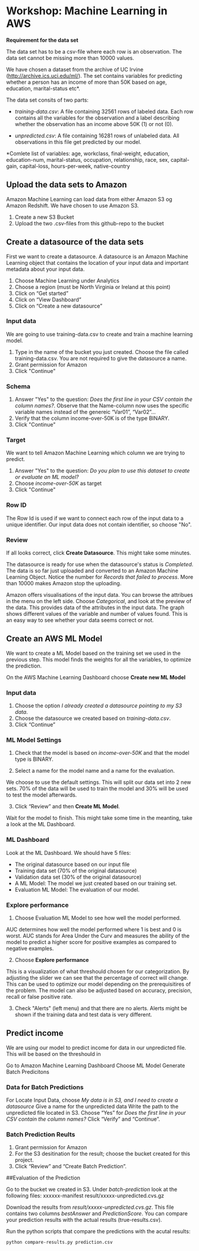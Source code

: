 # Workshop: Machine Learning in AWS 

**Requirement for the data set**

The data set has to be a csv-file where each row is an observation. The data set cannot be missing more than 10000 values. 

We have chosen a dataset from the archive of UC Irvine (http://archive.ics.uci.edu/ml/). The set contains variables for predicting whether a person has an income of more than 50K based on age, education, marital-status etc*. 

The data set consits of two parts: 
- *training-data.csv*: A file containing 32561 rows of labeled data. Each row contains all the variables for the observation and a label describing whether the observation has an income above 50K (1) or not (0). 

- *unpredicted.csv*: A file containing 16281 rows of unlabeled data. All observations in this file get predicted by our model. 

*Comlete list of variables: age, workclass, final-weight, education, education-num, marital-status, occupation, relationship, race, sex, capital-gain, capital-loss, hours-per-week, native-country

## Upload the data sets to Amazon

Amazon Machine Learning can load data from either Amazon S3 og Amazon Redshift. We have chosen to use Amazon S3. 

1. Create a new S3 Bucket 
2. Upload the two .csv-files from this github-repo to the bucket


## Create a datasource of the data sets 

First we want to create a datasource. A datasource is an Amazon Machine Learning object that contains the location of your input data and important metadata about your input data. 

1. Choose Machine Learning under Analytics
2. Choose a region (must be North Virginia or Ireland at this point)
3. Click on “Get started”
4. Click on “View Dashboard”
5. Click on “Create a new datasource”

### Input data
We are going to use training-data.csv to create and train a machine learning model. 

1. Type in the name of the bucket you just created. Choose the file called training-data.csv. You are not required to give the datasource a name.
2. Grant permission for Amazon
3. Click "Continue"

### Schema
1. Answer "Yes" to the question: *Does the first line in your CSV contain the column names?*. Observe that the Name-column now uses the specific variable names instead of the genereic “Var01”, “Var02”...
2. Verify that the column income-over-50K is of the type BINARY.
3. Click "Continue"


### Target
We want to tell Amazon Machine Learning which column we are trying to predict. 

1. Answer "Yes" to the question: *Do you plan to use this dataset to create or evaluate an ML model?*
2. Choose *income-over-50K* as target 
3. Click "Continue"

### Row ID
The Row Id is used if we want to connect each row of the input data to a unique identifier. Our input data does not contain identifier, so choose "No".

### Review
If all looks correct, click **Create Datasource**. This might take some minutes. 

The datasource is ready for use when the datasource's status is *Completed*. The data is so far just uploaded and converted to an Amazon Machine Learning Object. Notice the number for *Records that failed to process*. More than 10000 makes Amazon stop the uploading. 

Amazon offers visualisations of the input data. You can browse the attribues in the menu on the left side. Choose *Categorical*, and look at the preview of the data. This provides data of the attributes in the input data. The graph shows different values of the variable and number of values found. This is an easy way to see whether your data seems correct or not. 


## Create an AWS ML Model 

We want to create a ML Model based on the training set we used in the previous step. This model finds the weights for all the variables, to optimize the prediction. 

On the AWS Machine Learning Dashboard choose **Create new ML Model**

### Input data
1. Choose the option *I already created a datasource pointing to my S3 data*. 
2. Choose the datasource we created based on *training-data.csv*. 
3. Click “Continue”

### ML Model Settings
1. Check that the model is based on *income-over-50K* and that the model type is BINARY.

2. Select a name for the model name and a name for the evaluation. 

We choose to use the default settings. This will split our data set into 2 new sets. 70% of the data will be used to train the model and 30% will be used to test the model afterwards. 

3. Click “Review” and then **Create ML Model**. 

Wait for the model to finish. This might take some time in the meanting, take a look at the ML Dashboard. 

### ML Dashboard

Look at the ML Dashboard. We should have 5 files: 
* The original datasource based on our input file
* Training data set (70% of the original datasource)
* Validation data set (30% of the original datasource)
* A ML Model: The model we just created based on our training set. 
* Evaluation ML Model: The evaluation of our model. 


### Explore performance
1. Choose Evaluation ML Model to see how well the model performed. 

AUC determines how well the model performed where 1 is best and 0 is worst. AUC stands for Area Under the Curv and measures the ability of the model to predict a higher score for positive examples as compared to negative examples.

2. Choose **Explore performance**

This is a visualization of what threshould chosen for our categorization. By adjusting the slider we can see that the percentage of correct will change. This can be used to optimize our model depending on the prerequisitires of the problem. The model can also be adjusted based on accuracy, precision, recall or false positive rate. 

3. Check "Alerts" (left menu) and that there are no alerts. Alerts might be shown if the training data and test data is very different. 



## Predict income 

We are using our model to predict income for data in our unpredicted file. This will be based on the threshould in 

Go to Amazon Machine Learning Dashboard
Choose ML Model 
Generate Batch Predicitons 



### Data for Batch Predictions

For Locate Input Data, choose *My data is in S3, and I need to create a datasource*
Give a name for the unpredicted data
Write the path to the unpredicted file located in S3. 
Choose “Yes” for *Does the first line in your CSV contain the column names?*
Click “Verify” and “Continue”. 

### Batch Prediction Reults

1. Grant permission for Amazon
2. For the S3 desitination for the result; choose the bucket created for this project. 
3. Click “Review” and “Create Batch Prediction”. 

##Evaluation of the Prediction

Go to the bucket we created in S3. 
Under *batch-prediction* look at the following files: 
xxxxxx-manifest
 result/xxxxx-unpredicted.cvs.gz

Download the results from *result/xxxxx-unpredicted.cvs.gz*. This file contains two columns *bestAnswer* and *PredictionScore*. You can compare your prediction results with the actual results (true-results.csv). 

Run the python scripts that compare the predictions with the acutal results: 

`python compare-results.py prediction.csv`

